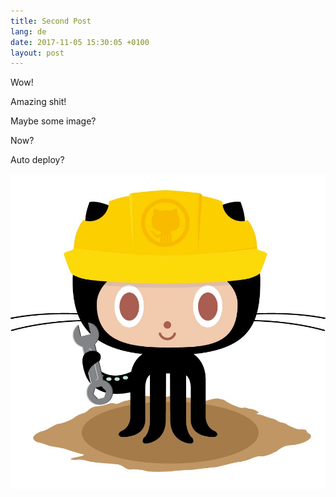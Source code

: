 ```yaml
---
title: Second Post
lang: de
date: 2017-11-05 15:30:05 +0100
layout: post
---
```

Wow!

Amazing shit!

Maybe some image?

Now?

Auto deploy?

![](/images/404.jpg)